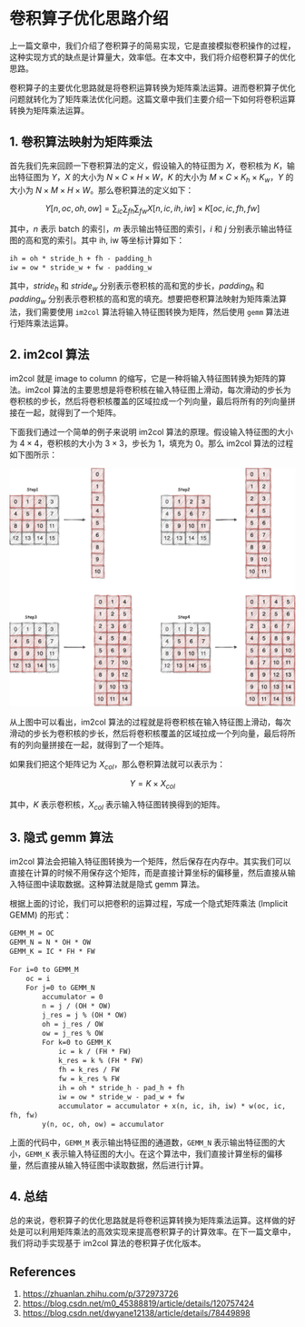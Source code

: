 # 卷积算子优化思路介绍

上一篇文章中，我们介绍了卷积算子的简易实现，它是直接模拟卷积操作的过程，这种实现方式的缺点是计算量大，效率低。在本文中，我们将介绍卷积算子的优化思路。

卷积算子的主要优化思路就是将卷积运算转换为矩阵乘法运算。进而卷积算子优化问题就转化为了矩阵乘法优化问题。这篇文章中我们主要介绍一下如何将卷积运算转换为矩阵乘法运算。

## 1. 卷积算法映射为矩阵乘法

首先我们先来回顾一下卷积算法的定义，假设输入的特征图为 $X$，卷积核为 $K$，输出特征图为 $Y$，$X$ 的大小为 $N \times C \times H \times W$，$K$ 的大小为 $M \times C \times K_h \times K_w$，$Y$ 的大小为 $N \times M \times H \times W$。那么卷积算法的定义如下：

$$
Y[n,oc,oh,ow] = \sum_{ic}\sum_{fh}\sum_{fw}X[n,ic,ih,iw] \times K[oc,ic,fh,fw]
$$

其中，$n$ 表示 batch 的索引，$m$ 表示输出特征图的索引，$i$ 和 $j$ 分别表示输出特征图的高和宽的索引。其中 ih, iw 等坐标计算如下：

```
ih = oh * stride_h + fh - padding_h
iw = ow * stride_w + fw - padding_w
```

其中，$stride_h$ 和 $stride_w$ 分别表示卷积核的高和宽的步长，$padding_h$ 和 $padding_w$ 分别表示卷积核的高和宽的填充。想要把卷积算法映射为矩阵乘法算法，我们需要使用 `im2col` 算法将输入特征图转换为矩阵，然后使用 `gemm` 算法进行矩阵乘法运算。

## 2. im2col 算法

im2col 就是 image to column 的缩写，它是一种将输入特征图转换为矩阵的算法。im2col 算法的主要思想是将卷积核在输入特征图上滑动，每次滑动的步长为卷积核的步长，然后将卷积核覆盖的区域拉成一个列向量，最后将所有的列向量拼接在一起，就得到了一个矩阵。

下面我们通过一个简单的例子来说明 im2col 算法的原理。假设输入特征图的大小为 $4 \times 4$，卷积核的大小为 $3 \times 3$，步长为 1，填充为 0。那么 im2col 算法的过程如下图所示：

![im2col](./images/im2col.jpg)

从上图中可以看出，im2col 算法的过程就是将卷积核在输入特征图上滑动，每次滑动的步长为卷积核的步长，然后将卷积核覆盖的区域拉成一个列向量，最后将所有的列向量拼接在一起，就得到了一个矩阵。

如果我们把这个矩阵记为 $X_{col}$，那么卷积算法就可以表示为：

$$
Y = K \times X_{col}
$$

其中，$K$ 表示卷积核，$X_{col}$ 表示输入特征图转换得到的矩阵。

## 3. 隐式 gemm 算法

im2col 算法会把输入特征图转换为一个矩阵，然后保存在内存中。其实我们可以直接在计算的时候不用保存这个矩阵，而是直接计算坐标的偏移量，然后直接从输入特征图中读取数据。这种算法就是隐式 gemm 算法。

根据上面的讨论，我们可以把卷积的运算过程，写成一个隐式矩阵乘法 (Implicit GEMM) 的形式：

```
GEMM_M = OC
GEMM_N = N * OH * OW
GEMM_K = IC * FH * FW

For i=0 to GEMM_M
    oc = i
    For j=0 to GEMM_N
        accumulator = 0
        n = j / (OH * OW)
        j_res = j % (OH * OW)
        oh = j_res / OW
        ow = j_res % OW
        For k=0 to GEMM_K
            ic = k / (FH * FW)
            k_res = k % (FH * FW)
            fh = k_res / FW
            fw = k_res % FW
            ih = oh * stride_h - pad_h + fh
            iw = ow * stride_w - pad_w + fw
            accumulator = accumulator + x(n, ic, ih, iw) * w(oc, ic, fh, fw)
        y(n, oc, oh, ow) = accumulator
```

上面的代码中，`GEMM_M` 表示输出特征图的通道数，`GEMM_N` 表示输出特征图的大小，`GEMM_K` 表示输入特征图的大小。在这个算法中，我们直接计算坐标的偏移量，然后直接从输入特征图中读取数据，然后进行计算。

## 4. 总结

总的来说，卷积算子的优化思路就是将卷积运算转换为矩阵乘法运算。这样做的好处是可以利用矩阵乘法的高效实现来提高卷积算子的计算效率。在下一篇文章中，我们将动手实现基于 im2col 算法的卷积算子优化版本。

## References

1. https://zhuanlan.zhihu.com/p/372973726
2. https://blog.csdn.net/m0_45388819/article/details/120757424
3. https://blog.csdn.net/dwyane12138/article/details/78449898









